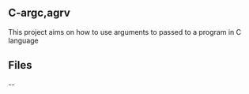 ## C-argc,agrv
This project aims on how to use arguments to passed to a program in C language
## Files
--
